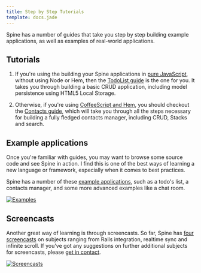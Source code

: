```yaml
---
title: Step by Step Tutorials
template: docs.jade
---
```


Spine has a number of guides that take you step by step building example applications, as well as examples of real-world applications.

## Tutorials

1. If you're using the building your Spine applications in [pure JavaScript](started_js.html), without using Node or Hem, then the [TodoList guide](example_tasks.html) is the one for you. It takes you through building a basic CRUD application, including model persistence using HTML5 Local Storage.

1. Otherwise, if you're using [CoffeeScript and Hem](started.html), you should checkout the [Contacts guide](example_contacts.html), which will take you through all the steps necessary for building a fully fledged contacts manager, including CRUD, Stacks and search.

## Example applications

Once you're familiar with guides, you may want to browse some source code and see Spine in action. I find this is one of the best ways of learning a new language or framework, especially when it comes to best practices.

Spine has a number of these [example applications](examples.html), such as a todo's list, a contacts manager, and some more advanced examples like a chat room.

[![Examples](https://lh4.googleusercontent.com/_IH1OempnqUc/TZF1gMnidmI/AAAAAAAABKE/b9rp9RdtA3o/s300/Screen%20shot%202011-03-29%20at%2018.58.12.png)](<%= pages_path("examples") %>)

## Screencasts

Another great way of learning is through screencasts. So far, Spine has [four screencasts](screencasts.html) on subjects ranging from Rails integration, realtime sync and infinite scroll. If you've got any suggestions on further additional subjects for screencasts, please [get in contact](community.html).

[![Screencasts](https://lh5.googleusercontent.com/-tHDIpeZ2b10/TqsIaQgMkrI/AAAAAAAABcE/oKDNP7p45ZI/s300/Screen%252520Shot%2525202011-10-28%252520at%25252020.52.37.png)](<%= pages_path("screencasts") %>)
